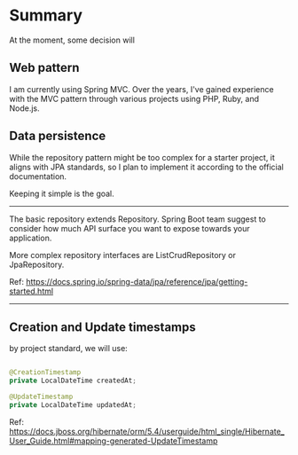 # Summary

At the moment, some decision will

## Web pattern

I am currently using Spring MVC. Over the years, I've gained experience with the MVC
pattern through various projects using PHP, Ruby, and Node.js.

## Data persistence

While the repository pattern might be too complex for a starter project,
it aligns with JPA standards, so I plan to implement it according to the official documentation.

Keeping it simple is the goal.

----

The basic repository extends Repository. Spring Boot team suggest to consider how much API surface you want to expose
towards your application.

More complex repository interfaces are ListCrudRepository or JpaRepository.

Ref: https://docs.spring.io/spring-data/jpa/reference/jpa/getting-started.html

---

## Creation and Update timestamps

by project standard, we will use:

```java

@CreationTimestamp
private LocalDateTime createdAt;

@UpdateTimestamp
private LocalDateTime updatedAt;
```

Ref: https://docs.jboss.org/hibernate/orm/5.4/userguide/html_single/Hibernate_User_Guide.html#mapping-generated-UpdateTimestamp
